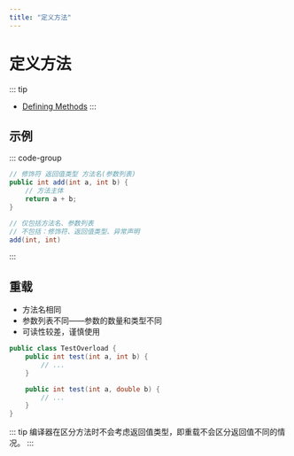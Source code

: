 ```yaml
---
title: "定义方法"
---
```


# 定义方法

::: tip
- [Defining Methods](https://dev.java/learn/classes-objects/defining-methods/)
:::

## 示例

::: code-group

```java [示例]
// 修饰符 返回值类型 方法名(参数列表)
public int add(int a, int b) {
    // 方法主体
    return a + b;
}
```

```java [签名]
// 仅包括方法名、参数列表
// 不包括：修饰符、返回值类型、异常声明
add(int, int)
```
:::

## 重载

- 方法名相同
- 参数列表不同——参数的数量和类型不同
- 可读性较差，谨慎使用

```java
public class TestOverload {
    public int test(int a, int b) {
        // ...
    }

    public int test(int a, double b) {
        // ...
    }
}
```

::: tip
编译器在区分方法时不会考虑返回值类型，即重载不会区分返回值不同的情况。
:::
